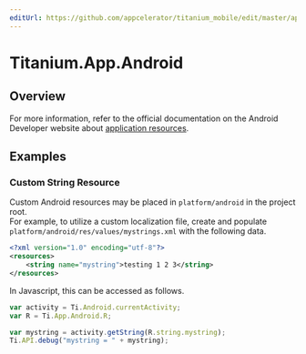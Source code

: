 ```yaml
---
editUrl: https://github.com/appcelerator/titanium_mobile/edit/master/apidoc/Titanium/App/Android/Android.yml
---
```

# Titanium.App.Android

<TypeHeader/>

## Overview

For more information, refer to the official documentation on the Android Developer website about 
[application resources](https://developer.android.com/guide/topics/resources/index.html).

## Examples

### Custom String Resource

Custom Android resources may be placed in `platform/android` in the project root.  
For example, to utilize a custom localization file, create and populate 
`platform/android/res/values/mystrings.xml` with the following data.

``` xml
<?xml version="1.0" encoding="utf-8"?>
<resources>
    <string name="mystring">testing 1 2 3</string>
</resources>
```

In Javascript, this can be accessed as follows.

``` js
var activity = Ti.Android.currentActivity;
var R = Ti.App.Android.R;

var mystring = activity.getString(R.string.mystring);
Ti.API.debug("mystring = " + mystring);
```

<ApiDocs/>
